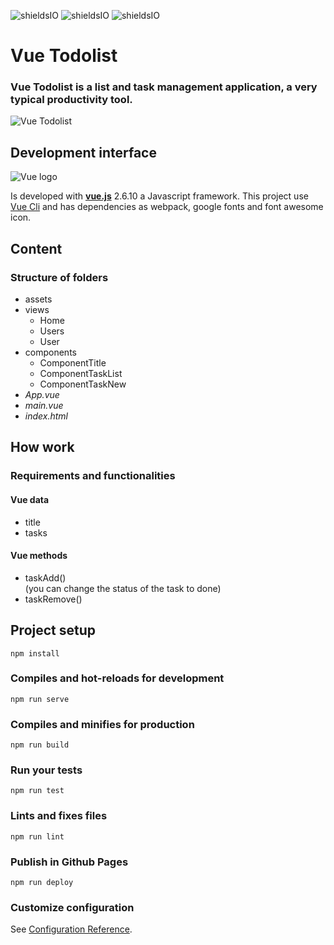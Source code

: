 ![shieldsIO](https://img.shields.io/github/issues/beatrizsmerino/vue-todolist)
![shieldsIO](https://img.shields.io/github/forks/beatrizsmerino/vue-todolist)
![shieldsIO](https://img.shields.io/github/stars/beatrizsmerino/vue-todolist)

# Vue Todolist
### Vue Todolist is a list and task management application, a very typical productivity tool. 

![Vue Todolist](https://github.com/beatrizsmerino/vue-todolist/blob/master/README/images/vue-todolist.png)

## Development interface
![Vue logo](https://github.com/beatrizsmerino/vue-todolist/blob/master/README/images/vue-logo.jpg)

Is developed with **[vue.js](https://vuejs.org/)** 2.6.10 a Javascript framework. This project use [Vue Cli](https://cli.vuejs.org/) and has dependencies as webpack, google fonts and font awesome icon.


## Content

### Structure of folders
- assets
- views
  - Home
  - Users
  - User
- components
  - ComponentTitle
  - ComponentTaskList
  - ComponentTaskNew  
- *App.vue*  
- *main.vue*  
- *index.html*
  

## How work
### Requirements and functionalities

#### Vue data
- title
- tasks
  
#### Vue methods
- taskAdd()  
(you can change the status of the task to done)
- taskRemove()

## Project setup
```
npm install
```

### Compiles and hot-reloads for development
```
npm run serve
```

### Compiles and minifies for production
```
npm run build
```

### Run your tests
```
npm run test
```

### Lints and fixes files
```
npm run lint
```
### Publish in Github Pages
```
npm run deploy
```

### Customize configuration
See [Configuration Reference](https://cli.vuejs.org/config/).
